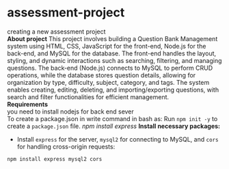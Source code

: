 # assessment-project
creating a new assessment project<br>
<b>About project</b>
This project involves building a Question Bank Management system using HTML, CSS, JavaScript for the front-end, Node.js for the back-end, and MySQL for the database. The front-end handles the layout, styling, and dynamic interactions such as searching, filtering, and managing questions. The back-end (Node.js) connects to MySQL to perform CRUD operations, while the database stores question details, allowing for organization by type, difficulty, subject, category, and tags. The system enables creating, editing, deleting, and importing/exporting questions, with search and filter functionalities for efficient management.<br>
<b>Requirements</b><br>
you need to install nodejs for back end sever<br>
To create a package.json in write command in bash as:
Run `npm init -y` to create a `package.json` file.
<i>npm install express</i>
**Install necessary packages:**
   - Install `express` for the server, `mysql2` for connecting to MySQL, and `cors` for handling cross-origin requests:
   ```bash
npm install express mysql2 cors
